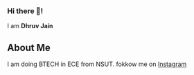 ### Hi there 👋!
I am **Dhruv Jain**
## About Me
I am doing BTECH in ECE from NSUT.
fokkow me on [Instagram](https://www.instagram.com/)



